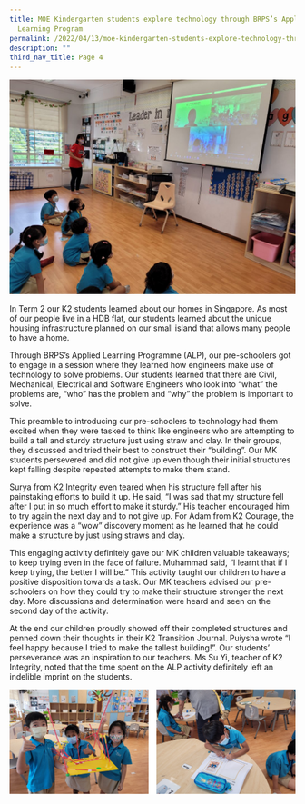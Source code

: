 ```yaml
---
title: MOE Kindergarten students explore technology through BRPS’s Applied
  Learning Program
permalink: /2022/04/13/moe-kindergarten-students-explore-technology-through-brpss-applied-learning-program/
description: ""
third_nav_title: Page 4
---
```


<img src="/images/1-2-1024x768.jpg">
<p>In Term 2 our K2 students learned about our homes in Singapore. As most of our people live in a HDB flat, our students learned about the unique housing infrastructure planned on our small island that allows many people to have a home.</p>
<p>Through BRPS&rsquo;s Applied Learning Programme (ALP), our pre-schoolers got to engage in a session where they learned how engineers make use of technology to solve problems. Our students learned that there are Civil, Mechanical, Electrical and Software Engineers who look into &ldquo;what&rdquo; the problems are, &ldquo;who&rdquo; has the problem and &ldquo;why&rdquo; the problem is important to solve.</p>
<p>This preamble to introducing our pre-schoolers to technology had them excited when they were tasked to think like engineers who are attempting to build a tall and sturdy structure just using straw and clay. In their groups, they discussed and tried their best to construct their &ldquo;building&rdquo;. Our MK students persevered and did not give up even though their initial structures kept falling despite repeated attempts to make them stand.</p>
<p>Surya from K2 Integrity even teared when his structure fell after his painstaking efforts to build it up. He said, &ldquo;I was sad that my structure fell after I put in so much effort to make it sturdy.&rdquo; His teacher encouraged him to try again the next day and to not give up. For Adam from K2 Courage, the experience was a &ldquo;wow&rdquo; discovery moment as he learned that he could make a structure by just using straws and clay.</p>
<p>This engaging activity definitely gave our MK children valuable takeaways; to keep trying even in the face of failure. Muhammad said, &ldquo;I learnt that if I keep trying, the better I will be.&rdquo; This activity taught our children to have a positive disposition towards a task. Our MK teachers advised our pre-schoolers on how they could try to make their structure stronger the next day. More discussions and determination were heard and seen on the second day of the activity.</p>
<p>At the end our children proudly showed off their completed structures and penned down their thoughts in their K2 Transition Journal. Puiysha wrote &ldquo;I feel happy because I tried to make the tallest building!&rdquo;. Our students&rsquo; perseverance was an inspiration to our teachers. Ms Su Yi, teacher of K2 Integrity, noted that the time spent on the ALP activity definitely left an indelible imprint on the students.</p>
<img src="/images/alp3.png">